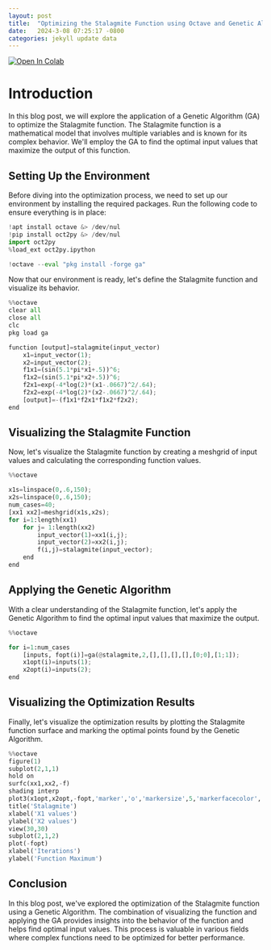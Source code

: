 ```yaml
---
layout: post
title:  "Optimizing the Stalagmite Function using Octave and Genetic Algorithm in Google Colab"
date:   2024-3-08 07:25:17 -0800
categories: jekyll update data
---
```


<a target="_blank" href="https://colab.research.google.com/github/jordan-hay/jordan-hay.github.io/blob/main/docs/assets/Genetic_Algorithm_Octave.ipynb
">
  <img src="https://colab.research.google.com/assets/colab-badge.svg" alt="Open In Colab"/>
</a>

  
# Introduction 

In this blog post, we will explore the application of a Genetic Algorithm (GA) to optimize the Stalagmite function. The Stalagmite function is a mathematical model that involves multiple variables and is known for its complex behavior. We'll employ the GA to find the optimal input values that maximize the output of this function.

## Setting Up the Environment

Before diving into the optimization process, we need to set up our environment by installing the required packages. Run the following code to ensure everything is in place:

```python
!apt install octave &> /dev/nul
!pip install oct2py &> /dev/nul
import oct2py
%load_ext oct2py.ipython

!octave --eval "pkg install -forge ga"
```

Now that our environment is ready, let's define the Stalagmite function and visualize its behavior.

```python
%%octave
clear all
close all
clc
pkg load ga

function [output]=stalagmite(input_vector)
    x1=input_vector(1);
    x2=input_vector(2);
    f1x1=(sin(5.1*pi*x1+.5))^6;
    f1x2=(sin(5.1*pi*x2+.5))^6;
    f2x1=exp(-4*log(2)*(x1-.0667)^2/.64);
    f2x2=exp(-4*log(2)*(x2-.0667)^2/.64);
    [output]=-(f1x1*f2x1*f1x2*f2x2);
end
```

## Visualizing the Stalagmite Function

Now, let's visualize the Stalagmite function by creating a meshgrid of input values and calculating the corresponding function values.

```python
%%octave

x1s=linspace(0,.6,150);
x2s=linspace(0,.6,150);
num_cases=40;
[xx1 xx2]=meshgrid(x1s,x2s);
for i=1:length(xx1)
    for j= 1:length(xx2)
        input_vector(1)=xx1(i,j);
        input_vector(2)=xx2(i,j);
        f(i,j)=stalagmite(input_vector);
    end
end
```

## Applying the Genetic Algorithm

With a clear understanding of the Stalagmite function, let's apply the Genetic Algorithm to find the optimal input values that maximize the output.

```python
%%octave

for i=1:num_cases
    [inputs, fopt(i)]=ga(@stalagmite,2,[],[],[],[],[0;0],[1;1]);
    x1opt(i)=inputs(1);
    x2opt(i)=inputs(2);
end
```

## Visualizing the Optimization Results

Finally, let's visualize the optimization results by plotting the Stalagmite function surface and marking the optimal points found by the Genetic Algorithm.

```python
%%octave
figure(1)
subplot(2,1,1)
hold on
surfc(xx1,xx2,-f)
shading interp
plot3(x1opt,x2opt,-fopt,'marker','o','markersize',5,'markerfacecolor','r')
title('Stalagmite')
xlabel('X1 values')
ylabel('X2 values')
view(30,30)
subplot(2,1,2)
plot(-fopt)
xlabel('Iterations')
ylabel('Function Maximum')
```
## Conclusion
In this blog post, we've explored the optimization of the Stalagmite function using a Genetic Algorithm. The combination of visualizing the function and applying the GA provides insights into the behavior of the function and helps find optimal input values. This process is valuable in various fields where complex functions need to be optimized for better performance.

